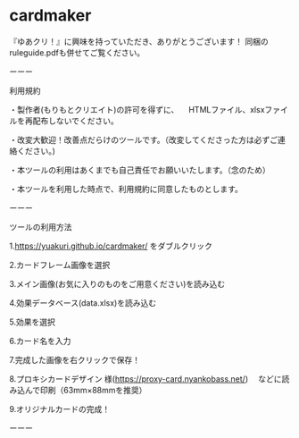 # cardmaker
『ゆあクリ！』に興味を持っていただき、ありがとうございます！
同梱のruleguide.pdfも併せてご覧ください。

ーーー

利用規約

・製作者(もりもとクリエイト)の許可を得ずに、
　HTMLファイル、xlsxファイルを再配布しないでください。

・改変大歓迎！改善点だらけのツールです。（改変してくださった方は必ずご連絡ください。)

・本ツールの利用はあくまでも自己責任でお願いいたします。（念のため）

・本ツールを利用した時点で、利用規約に同意したものとします。

ーーー

ツールの利用方法

1.https://yuakuri.github.io/cardmaker/ をダブルクリック

2.カードフレーム画像を選択

3.メイン画像(お気に入りのものをご用意ください)を読み込む

4.効果データベース(data.xlsx)を読み込む

5.効果を選択

6.カード名を入力

7.完成した画像を右クリックで保存！

8.プロキシカードデザイン 様(https://proxy-card.nyankobass.net/)
　などに読み込んで印刷（63mm×88mmを推奨）

9.オリジナルカードの完成！

ーーー
